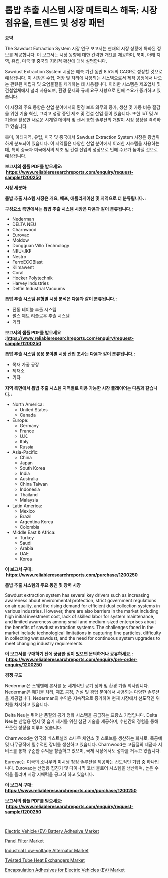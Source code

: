 <p><h1>톱밥 추출 시스템 시장 메트릭스 해독: 시장 점유율, 트렌드 및 성장 패턴</h1></p><p><strong>요약</strong></p>
<p><p><p>The Sawdust Extraction System 시장 연구 보고서는 현재의 시장 상황에 특화된 정보를 제공합니다. 이 보고서는 시장 동향에 대한 간략한 개요를 제공하며, 북미, 아태 지역, 유럽, 미국 및 중국의 지리적 확산에 대해 설명합니다.</p></p><p><p>Sawdust Extraction System 시장은 예측 기간 동안 8.5%의 CAGR로 성장할 것으로 예상됩니다. 이 시장은 수집, 저장 및 처리에 사용되는 시스템으로서 제작 공정에서 나오는 관련된 미립자 및 오염물질을 제거하는 데 사용됩니다. 이러한 시스템은 제조업체 및 건설업체에서 널리 사용되며, 환경 문제와 규제 요구 사항으로 인해 수요가 증가하고 있습니다.</p></p><p><p>이 시장의 주요 동향은 산업 분야에서의 환경 보호 의무의 증가, 생산 및 가동 비용 절감을 위한 기술 혁신, 그리고 성장 중인 제조 및 건설 산업 등이 있습니다. 또한 IoT 및 AI 기술을 활용한 새로운 시계열 데이터 및 센서 통합 솔루션의 개발이 시장 성장을 격려하고 있습니다.</p></p><p><p>북미, 아태지역, 유럽, 미국 및 중국에서 Sawdust Extraction System 시장은 광범위하게 분포되어 있습니다. 이 지역들은 다양한 산업 분야에서 이러한 시스템을 사용하는데, 특히 중국과 미국에서의 제조 및 건설 산업의 성장으로 인해 수요가 높아질 것으로 예상됩니다.</p></p></p>
<p><strong>보고서의 샘플 PDF를 받으세요: &nbsp;<a href="https://www.reliableresearchreports.com/enquiry/request-sample/1200250">https://www.reliableresearchreports.com/enquiry/request-sample/1200250</a></strong></p>
<p><strong>시장 세분화:</strong></p>
<p><strong> 톱밥 추출 시스템 시장은 개요, 배포, 애플리케이션 및 지역으로 더 분류됩니다. :</strong></p>
<p><strong>구성요소 측면에서는 톱밥 추출 시스템 시장은 다음과 같이 분류됩니다.:</strong></p>
<p><ul><li>Nederman</li><li>DELTA NEU</li><li>Charnwood</li><li>Eurovac</li><li>Moldow</li><li>Dongguan Villo Technology</li><li>NEU-JKF</li><li>Nestro</li><li>FerroECOBlast</li><li>Klimawent</li><li>Coral</li><li>Hocker Polytechnik</li><li>Harvey Industries</li><li>Delfin Industrial Vacuums</li></ul></p>
<p><strong> 톱밥 추출 시스템 유형별 시장 분석은 다음과 같이 분류됩니다.:</strong></p>
<p><ul><li>진동 테이블 추출 시스템</li><li>펄스 제트 리플로우 추출 시스템</li><li>기타</li></ul></p>
<p><strong>보고서의 샘플 PDF를 받으세요 :<a href="https://www.reliableresearchreports.com/enquiry/request-sample/1200250">https://www.reliableresearchreports.com/enquiry/request-sample/1200250</a></strong></p>
<p><strong> 톱밥 추출 시스템 응용 분야별 시장 산업 조사는 다음과 같이 분류됩니다.:</strong></p>
<p><ul><li>목재 가공 공장</li><li>제재소</li><li>기타</li></ul></p>
<p><strong>지역 측면에서 톱밥 추출 시스템 지역별로 이용 가능한 시장 플레이어는 다음과 같습니다.:</strong></p>
<p><ul>
    <li>
        North America:
        <ul>
            <li>United States</li>
            <li>Canada</li>
        </ul>
    </li>
    <li>
        Europe:
        <ul>
            <li>Germany</li>
            <li>France</li>
            <li>U.K.</li>
            <li>Italy</li>
            <li>Russia</li>
        </ul>
    </li>
    <li>
        Asia-Pacific:
        <ul>
            <li>China</li>
            <li>Japan</li>
            <li>South Korea</li>
            <li>India</li>
            <li>Australia</li>
            <li>China Taiwan</li>
            <li>Indonesia</li>
            <li>Thailand</li>
            <li>Malaysia</li>
        </ul>
    </li>
    <li>
        Latin America:
        <ul>
            <li>Mexico</li>
            <li>Brazil</li>
            <li>Argentina Korea</li>
            <li>Colombia</li>
        </ul>
    </li>
    <li>
        Middle East & Africa:
        <ul>
            <li>Turkey</li>
            <li>Saudi</li>
            <li>Arabia</li>
            <li>UAE</li>
            <li>Korea</li>
        </ul>
    </li>
    </ul></p>
<p><strong>이 보고서 구매: &nbsp;<a href="https://www.reliableresearchreports.com/purchase/1200250">https://www.reliableresearchreports.com/purchase/1200250</a></strong></p>
<p><strong>톱밥 추출 시스템의 주요 동인 및 장벽 시장</strong></p>
<p><p>Sawdust extraction system has several key drivers such as increasing awareness about environmental protection, strict government regulations on air quality, and the rising demand for efficient dust collection systems in various industries. However, there are also barriers in the market including high initial investment cost, lack of skilled labor for system maintenance, and limited awareness among small and medium-sized enterprises about the benefits of sawdust extraction systems. The challenges faced in the market include technological limitations in capturing fine particles, difficulty in collecting wet sawdust, and the need for continuous system upgrades to meet changing industry requirements.</p></p>
<p><strong>이 보고서를 구매하기 전에 궁금한 점이 있으면 문의하거나 공유하세요.: &nbsp;<a href="https://www.reliableresearchreports.com/enquiry/pre-order-enquiry/1200250">https://www.reliableresearchreports.com/enquiry/pre-order-enquiry/1200250</a></strong></p>
<p><strong>경쟁 구도</strong></p>
<p><p>Nederman은 스웨덴에 본사를 둔 세계적인 공기 정화 및 환경 기술 회사입니다. Nederman은 폐기물 처리, 제조 공정, 건설 및 광업 분야에서 사용되는 다양한 솔루션을 제공합니다. Nederman의 수익은 지속적으로 증가하여 현재 시장에서 선도적인 위치를 차지하고 있습니다.</p><p>Delta Neu는 뛰어난 품질의 공기 정화 시스템을 공급하는 프랑스 기업입니다. Delta Neu는 산업용 먼지 및 습기 제거를 위한 첨단 기술을 제공하며, 수년간의 경험을 통해 꾸준한 성장을 이루어 왔습니다.</p><p>Charnwood는 영국의 베스트셀러 소나무 체인소 및 스토브를 생산하는 회사로, 목공예 및 나무공작에 필수적인 장비를 생산하고 있습니다. Charnwood는 고품질의 제품과 서비스를 통해 꾸준한 수익을 창출하고 있으며, 국제 시장에서도 성과를 거두고 있습니다.</p><p>Eurovac는 미국의 소나무와 미시생 청정 솔루션을 제공하는 선도적인 기업 중 하나입니다. Eurovac는 산업용 집진기 및 다이나믹 코너 블로어 시스템을 생산하며, 높은 수익을 올리며 시장 지배력을 공고히 하고 있습니다.</p></p>
<p><strong>이 보고서 구매: &nbsp; <a href="https://www.reliableresearchreports.com/purchase/1200250">https://www.reliableresearchreports.com/purchase/1200250</a></strong></p>
<p><strong>보고서의 샘플 PDF를 받으세요: &nbsp;<a href="https://www.reliableresearchreports.com/enquiry/request-sample/1200250">https://www.reliableresearchreports.com/enquiry/request-sample/1200250</a></strong><strong></strong></p>
<p>&nbsp;</p>
<p><p><a href="https://github.com/sofayahoo2023/Market-Research-Report-List-3/blob/main/electric-vehicle-ev-battery-adhesive-market.md">Electric Vehicle (EV) Battery Adhesive Market</a></p><p><a href="https://issuu.com/reportprime-2/docs/panel-filter-market-size-2030.pptx">Panel Filter Market</a></p><p><a href="https://view.publitas.com/reportprime-1/industrial-low-voltage-alternator-market-research-report-reveals-the-latest-trends-and-opportunities-of-this-market-for-period-from-2024-2031/">Industrial Low-voltage Alternator Market</a></p><p><a href="https://issuu.com/reportprime-2/docs/twisted-tube-heat-exchangers-market-size-2030.pptx">Twisted Tube Heat Exchangers Market</a></p><p><a href="https://github.com/joannesouthgate/Market-Research-Report-List-2/blob/main/encapsulation-adhesives-for-electric-vehicles-ev-market.md">Encapsulation Adhesives for Electric Vehicles (EV) Market</a></p></p>